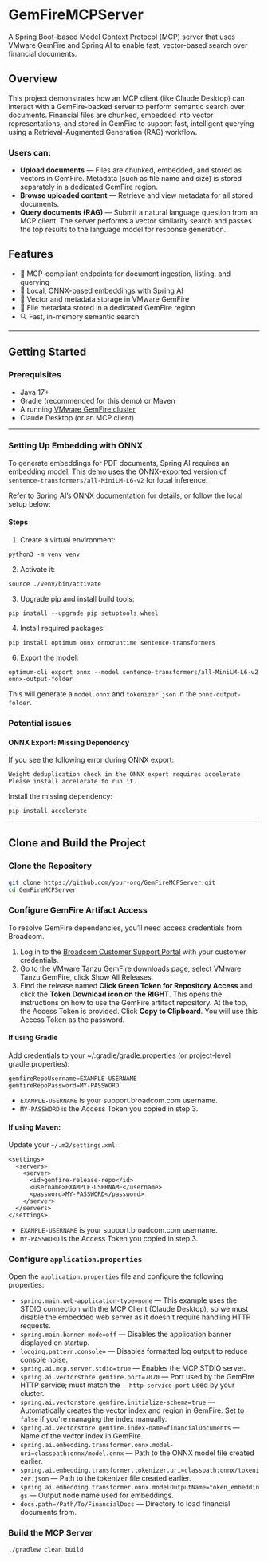 # GemFireMCPServer

A Spring Boot–based Model Context Protocol (MCP) server that uses VMware GemFire and Spring AI to enable fast, vector-based search over financial documents.

## Overview

This project demonstrates how an MCP client (like Claude Desktop) can interact with a GemFire-backed server to perform semantic search over documents. Financial files are chunked, embedded into vector representations, and stored in GemFire to support fast, intelligent querying using a Retrieval-Augmented Generation (RAG) workflow.

### Users can:

- **Upload documents** — Files are chunked, embedded, and stored as vectors in GemFire. Metadata (such as file name and size) is stored separately in a dedicated GemFire region.
- **Browse uploaded content** — Retrieve and view metadata for all stored documents.
- **Query documents (RAG)** — Submit a natural language question from an MCP client. The server performs a vector similarity search and passes the top results to the language model for response generation.

## Features

- 🔗 MCP-compliant endpoints for document ingestion, listing, and querying
- 🧠 Local, ONNX-based embeddings with Spring AI
- 💾 Vector and metadata storage in VMware GemFire
- 🧾 File metadata stored in a dedicated GemFire region
- 🔍 Fast, in-memory semantic search

---

## Getting Started

### Prerequisites

- Java 17+
- Gradle (recommended for this demo) or Maven
- A running [VMware GemFire cluster](https://techdocs.broadcom.com/us/en/vmware-tanzu/data-solutions/tanzu-gemfire/10-1/gf/getting_started-15_minute_quickstart_gfsh.html)
- Claude Desktop (or an MCP client)

---

### Setting Up Embedding with ONNX
To generate embeddings for PDF documents, Spring AI requires an embedding model. This demo uses the ONNX-exported version of `sentence-transformers/all-MiniLM-L6-v2` for local inference.

Refer to [Spring AI’s ONNX documentation](https://docs.spring.io/spring-ai/reference/api/embeddings/onnx.html#_prerequisites) for details, or follow the local setup below:

#### Steps

1. Create a virtual environment:
```
python3 -m venv venv
```
2. Activate it:
```
source ./venv/bin/activate
```
3. Upgrade pip and install build tools:
```
pip install --upgrade pip setuptools wheel
```
4. Install required packages:
```
pip install optimum onnx onnxruntime sentence-transformers
```
6. Export the model:
```
optimum-cli export onnx --model sentence-transformers/all-MiniLM-L6-v2 onnx-output-folder
```

This will generate a `model.onnx` and `tokenizer.json` in the `onnx-output-folder`.

### Potential issues 
#### ONNX Export: Missing Dependency

If you see the following error during ONNX export:

```
Weight deduplication check in the ONNX export requires accelerate. Please install accelerate to run it.
```

Install the missing dependency:

```bash
pip install accelerate
```
---

## Clone and Build the Project
### Clone the Repository

```bash
git clone https://github.com/your-org/GemFireMCPServer.git
cd GemFireMCPServer
```

### Configure GemFire Artifact Access
To resolve GemFire dependencies, you’ll need access credentials from Broadcom.

1. Log in to the [Broadcom Customer Support Portal](https://support.broadcom.com/) with your customer credentials. 
2. Go to the [VMware Tanzu GemFire](https://support.broadcom.com/group/ecx/productdownloads?subfamily=VMware%20Tanzu%20GemFire) downloads page, select VMware Tanzu GemFire, click Show All Releases.
3. Find the release named **Click Green Token for Repository Access** and click the **Token Download icon on the RIGHT**. This opens the instructions on how to use the GemFire artifact repository. At the top, the Access Token is provided. Click **Copy to Clipboard**. You will use this Access Token as the password. 

#### If using Gradle
Add credentials to your ~/.gradle/gradle.properties (or project-level gradle.properties):
```
gemfireRepoUsername=EXAMPLE-USERNAME
gemfireRepoPassword=MY-PASSWORD
```
- `EXAMPLE-USERNAME` is your support.broadcom.com username.
- `MY-PASSWORD` is the Access Token you copied in step 3.

#### If using Maven:
Update your `~/.m2/settings.xml`:
```
<settings>
  <servers>
    <server>
      <id>gemfire-release-repo</id>
      <username>EXAMPLE-USERNAME</username>
      <password>MY-PASSWORD</password>
    </server>
  </servers>
</settings>
```
- `EXAMPLE-USERNAME` is your support.broadcom.com username.
- `MY-PASSWORD` is the Access Token you copied in step 3.
    

### Configure `application.properties`

Open the `application.properties` file and configure the following properties:

* `spring.main.web-application-type=none` — This example uses the STDIO connection with the MCP Client (Claude Desktop), so we must disable the embedded web server as it doesn't require handling HTTP requests.
* `spring.main.banner-mode=off` — Disables the application banner displayed on startup.
* `logging.pattern.console=` — Disables formatted log output to reduce console noise.
* `spring.ai.mcp.server.stdio=true` — Enables the MCP STDIO server.
* `spring.ai.vectorstore.gemfire.port=7070` — Port used by the GemFire HTTP service; must match the `--http-service-port` used by your cluster.
* `spring.ai.vectorstore.gemfire.initialize-schema=true` — Automatically creates the vector index and region in GemFire. Set to `false` if you're managing the index manually.
* `spring.ai.vectorstore.gemfire.index-name=financialDocuments` — Name of the vector index in GemFire.
* `spring.ai.embedding.transformer.onnx.model-uri=classpath:onnx/model.onnx` — Path to the ONNX model file created earlier.
* `spring.ai.embedding.transformer.tokenizer.uri=classpath:onnx/tokenizer.json` — Path to the tokenizer file created earlier.
* `spring.ai.embedding.transformer.onnx.modelOutputName=token_embeddings` — Output node name used for embeddings.
* `docs.path=/Path/To/FinancialDocs` — Directory to load financial documents from.

###  Build the MCP Server

```
./gradlew clean build
```


